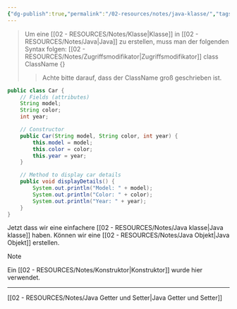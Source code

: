 ```yaml
---
{"dg-publish":true,"permalink":"/02-resources/notes/java-klasse/","tags":["code/java/klasse"],"updated":"2024-09-26T13:28:43.915+02:00"}
---
```


>Um eine [[02 - RESOURCES/Notes/Klasse\|Klasse]] in [[02 - RESOURCES/Notes/Java\|Java]] zu erstellen, muss man der folgenden Syntax folgen: [[02 - RESOURCES/Notes/Zugriffsmodifikator\|Zugriffsmodifikator]] class ClassName {}
> 
> > Achte bitte darauf, dass der ClassName groß geschrieben ist.

```java
public class Car {
    // Fields (attributes)
    String model;
    String color;
    int year;

    // Constructor
    public Car(String model, String color, int year) {
        this.model = model;
        this.color = color;
        this.year = year;
    }

    // Method to display car details
    public void displayDetails() {
        System.out.println("Model: " + model);
        System.out.println("Color: " + color);
        System.out.println("Year: " + year);
    }
}
```

Jetzt dass wir eine einfachere [[02 - RESOURCES/Notes/Java klasse\|Java klasse]] haben. Können wir eine [[02 - RESOURCES/Notes/Java Objekt\|Java Objekt]] erstellen.

>[!note] 
>Ein [[02 - RESOURCES/Notes/Konstruktor\|Konstruktor]] wurde hier verwendet.

___
[[02 - RESOURCES/Notes/Java Getter und Setter\|Java Getter und Setter]]